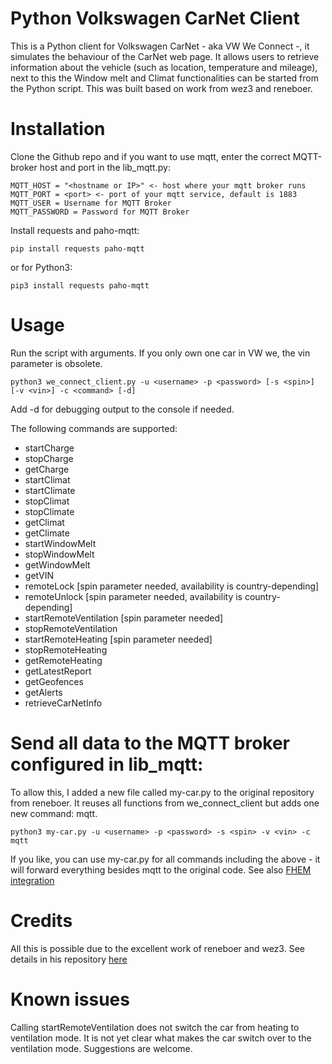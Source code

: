 # Python Volkswagen CarNet Client

This is a Python client for Volkswagen CarNet - aka VW We Connect -, it simulates the behaviour of the CarNet web page. It allows users to retrieve information about the vehicle (such as location, temperature and mileage), next to this the Window melt and Climat functionalities can be started from the Python script. This was built based on work from wez3 and reneboer.

# Installation

Clone the Github repo and if you want to use mqtt, enter the correct MQTT-broker host and port in the lib_mqtt.py:

```
MQTT_HOST = "<hostname or IP>" <- host where your mqtt broker runs
MQTT_PORT = <port> <- port of your mqtt service, default is 1883
MQTT_USER = Username for MQTT Broker
MQTT_PASSWORD = Password for MQTT Broker
```

Install requests and paho-mqtt:

```
pip install requests paho-mqtt
```
or for Python3:
```
pip3 install requests paho-mqtt
```



# Usage

Run the script with arguments. If you only own one car in VW we, the vin parameter is obsolete.

```
python3 we_connect_client.py -u <username> -p <password> [-s <spin>] [-v <vin>] -c <command> [-d]
```

Add -d for debugging output to the console if needed.

The following commands are supported:

* startCharge
* stopCharge
* getCharge
* startClimat
* startClimate
* stopClimat
* stopClimate
* getClimat
* getClimate
* startWindowMelt
* stopWindowMelt
* getWindowMelt
* getVIN
* remoteLock [spin parameter needed, availability is country-depending]
* remoteUnlock [spin parameter needed, availability is country-depending]
* startRemoteVentilation [spin parameter needed]
* stopRemoteVentilation
* startRemoteHeating [spin parameter needed]
* stopRemoteHeating
* getRemoteHeating
* getLatestReport    
* getGeofences
* getAlerts
* retrieveCarNetInfo

# Send all data to the MQTT broker configured in lib_mqtt:

To allow this, I added a new file called my-car.py to the original repository from reneboer. It reuses all functions from we_connect_client but adds one new command: mqtt.
```
python3 my-car.py -u <username> -p <password> -s <spin> -v <vin> -c mqtt
```
If you like, you can use my-car.py for all commands including the above - it will forward everything besides mqtt to the original code.
See also [FHEM integration](https://forum.fhem.de/index.php/topic,83090.msg886586.html#msg886586)

# Credits

All this is possible due to the excellent work of reneboer and wez3. See details in his repository [here](https://github.com/reneboer/python-carnet-client)

# Known issues

Calling startRemoteVentilation does not switch the car from heating to ventilation mode. It is not yet clear what makes the car switch over to the ventilation mode. Suggestions are welcome.
